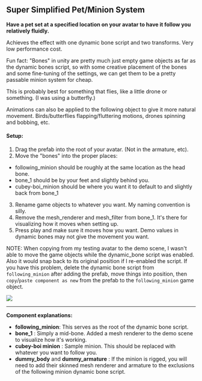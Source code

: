 ## Super Simplified Pet/Minion System
**Have a pet set at a specified location on your avatar to have it follow you relatively fluidly.**

Achieves the effect with one dynamic bone script and two transforms.  Very low performance cost.

Fun fact: "Bones" in unity are pretty much just empty game objects as far as the dynamic bones script, so with some creative placement of the bones and some fine-tuning of the settings, we can get them to be a pretty passable minion system for cheap.

This is probably best for something that flies, like a little drone or something. (I was using a butterfly.)

Animations can also be applied to the following object to give it more natural movement.  Birds/butterflies flapping/fluttering motions, drones spinning and bobbing, etc.

#### Setup:
1. Drag the prefab into the root of your avatar. (Not in the armature, etc).
2. Move the "bones" into the proper places:
  * following_minion should be roughly at the same location as the head bone.
  * bone_1 should be by your feet and slightly behind you.
  * cubey-boi_minion should be where you want it to default to and slightly back from bone_1
3. Rename game objects to whatever you want.  My naming convention is silly.
4. Remove the mesh_renderer and mesh_filter from bone_1.  It's there for visualizing how it moves when setting up.
5. Press play and make sure it moves how you want.  Demo values in dynamic bones may not give the movement you want.

NOTE: When copying from my testing avatar to the demo scene, I wasn't able to move the game objects while the dynamic_bone script was enabled.  Also it would snap back to its original position if I re-enabled the script.  If you have this problem, delete the dynamic bone script from `following_minion` after adding the prefab, move things into position, then `copy`/`paste component as new` from the prefab to the `following_minion` game object.

![](https://i.imgur.com/QZeSaHE.png)

---

**Component explanations:**
* **following_minion**: This serves as the root of the dynamic bone script.
* **bone_1** : Simply a mid-bone. Added a mesh renderer to the demo scene to visualize how it's working.
* **cubey-boi minion** : Sample minion.  This should be replaced with whatever you want to follow you.
* **dummy_body** and **dummy_armature** : If the minion is rigged, you will need to add their skinned mesh renderer and armature to the exclusions of the following minion dynamic bone script.
